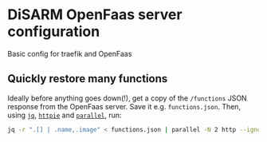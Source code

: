# DiSARM OpenFaas server configuration

Basic config for traefik and OpenFaas

## Quickly restore many functions

Ideally before anything goes down(!), get a copy of the `/functions` JSON response from the OpenFaas server. Save it e.g. `functions.json`. Then, using [`jq`](https://stedolan.github.io/jq/), [`httpie`](https://httpie.org) and [`parallel`](https://www.gnu.org/software/parallel/), run:

```bash
jq -r ".[] | .name,.image" < functions.json | parallel -N 2 http --ignore-stdin -a topsecretuser:newsecretpasswd https://faas.srv.disarm.io/system/functions service={1} image={2}
```

